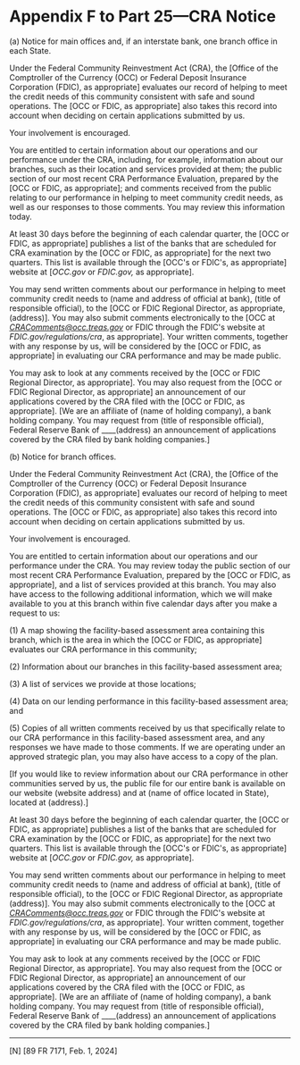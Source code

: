 # Appendix F to Part 25—CRA Notice






(a) Notice for main offices and, if an interstate bank, one branch office in each State.


Under the Federal Community Reinvestment Act (CRA), the [Office of the Comptroller of the Currency (OCC) or Federal Deposit Insurance Corporation (FDIC), as appropriate] evaluates our record of helping to meet the credit needs of this community consistent with safe and sound operations. The [OCC or FDIC, as appropriate] also takes this record into account when deciding on certain applications submitted by us.


Your involvement is encouraged.


You are entitled to certain information about our operations and our performance under the CRA, including, for example, information about our branches, such as their location and services provided at them; the public section of our most recent CRA Performance Evaluation, prepared by the [OCC or FDIC, as appropriate]; and comments received from the public relating to our performance in helping to meet community credit needs, as well as our responses to those comments. You may review this information today.


At least 30 days before the beginning of each calendar quarter, the [OCC or FDIC, as appropriate] publishes a list of the banks that are scheduled for CRA examination by the [OCC or FDIC, as appropriate] for the next two quarters. This list is available through the [OCC's or FDIC's, as appropriate] website at [*OCC.gov* or *FDIC.gov,* as appropriate].


You may send written comments about our performance in helping to meet community credit needs to (name and address of official at bank), (title of responsible official), to the [OCC or FDIC Regional Director, as appropriate, (address)]. You may also submit comments electronically to the [OCC at *CRAComments@occ.treas.gov* or FDIC through the FDIC's website at *FDIC.gov/regulations/cra*, as appropriate]. Your written comments, together with any response by us, will be considered by the [OCC or FDIC, as appropriate] in evaluating our CRA performance and may be made public.


You may ask to look at any comments received by the [OCC or FDIC Regional Director, as appropriate]. You may also request from the [OCC or FDIC Regional Director, as appropriate] an announcement of our applications covered by the CRA filed with the [OCC or FDIC, as appropriate]. [We are an affiliate of (name of holding company), a bank holding company. You may request from (title of responsible official), Federal Reserve Bank of ____(address) an announcement of applications covered by the CRA filed by bank holding companies.]


(b) Notice for branch offices.


Under the Federal Community Reinvestment Act (CRA), the [Office of the Comptroller of the Currency (OCC) or Federal Deposit Insurance Corporation (FDIC), as appropriate] evaluates our record of helping to meet the credit needs of this community consistent with safe and sound operations. The [OCC or FDIC, as appropriate] also takes this record into account when deciding on certain applications submitted by us.


Your involvement is encouraged.


You are entitled to certain information about our operations and our performance under the CRA. You may review today the public section of our most recent CRA Performance Evaluation, prepared by the [OCC or FDIC, as appropriate], and a list of services provided at this branch. You may also have access to the following additional information, which we will make available to you at this branch within five calendar days after you make a request to us:


(1) A map showing the facility-based assessment area containing this branch, which is the area in which the [OCC or FDIC, as appropriate] evaluates our CRA performance in this community;


(2) Information about our branches in this facility-based assessment area;


(3) A list of services we provide at those locations;


(4) Data on our lending performance in this facility-based assessment area; and


(5) Copies of all written comments received by us that specifically relate to our CRA performance in this facility-based assessment area, and any responses we have made to those comments. If we are operating under an approved strategic plan, you may also have access to a copy of the plan.


[If you would like to review information about our CRA performance in other communities served by us, the public file for our entire bank is available on our website (website address) and at (name of office located in State), located at (address).]


At least 30 days before the beginning of each calendar quarter, the [OCC or FDIC, as appropriate] publishes a list of the banks that are scheduled for CRA examination by the [OCC or FDIC, as appropriate] for the next two quarters. This list is available through the [OCC's or FDIC's, as appropriate] website at [*OCC.gov* or *FDIC.gov,* as appropriate].


You may send written comments about our performance in helping to meet community credit needs to (name and address of official at bank), (title of responsible official), to the [OCC or FDIC Regional Director, as appropriate (address)]. You may also submit comments electronically to the [OCC at *CRAComments@occ.treas.gov* or FDIC through the FDIC's website at *FDIC.gov/regulations/cra*, as appropriate]. Your written comment, together with any response by us, will be considered by the [OCC or FDIC, as appropriate] in evaluating our CRA performance and may be made public.


You may ask to look at any comments received by the [OCC or FDIC Regional Director, as appropriate]. You may also request from the [OCC or FDIC Regional Director, as appropriate] an announcement of our applications covered by the CRA filed with the [OCC or FDIC, as appropriate]. [We are an affiliate of (name of holding company), a bank holding company. You may request from (title of responsible official), Federal Reserve Bank of ____(address) an announcement of applications covered by the CRA filed by bank holding companies.]



---

[N] [89 FR 7171, Feb. 1, 2024]







